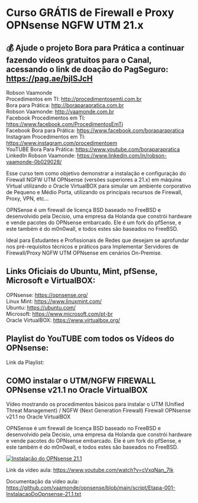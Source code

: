 # Curso GRÁTIS de Firewall e Proxy OPNsense NGFW UTM 21.x

## 💰 Ajude o projeto Bora para Prática a continuar fazendo vídeos gratuitos para o Canal, acessando o link de doação do PagSeguro: https://pag.ae/bjlSJcH

Robson Vaamonde<br>
Procedimentos em TI: http://procedimentosemti.com.br<br>
Bora para Prática: http://boraparapratica.com.br<br>
Robson Vaamonde: http://vaamonde.com.br<br>
Facebook Procedimentos em TI: https://www.facebook.com/ProcedimentosEmTi<br>
Facebook Bora para Prática: https://www.facebook.com/boraparapratica<br>
Instagram Procedimentos em TI: https://www.instagram.com/procedimentoem<br>
YouTUBE Bora Para Prática: https://www.youtube.com/boraparapratica<br>
LinkedIn Robson Vaamonde: https://www.linkedin.com/in/robson-vaamonde-0b029028/<br>

Esse curso tem como objetivo demonstrar a instalação e configuração do Firewall NGFW UTM OPNsense (versões superiores a 21.x) em máquina Virtual utilizando o Oracle VirtualBOX para simular um ambiente corporativo de Pequeno e Médio Porta, utilizando os principais recursos de Firewall, Proxy, VPN, etc...

OPNSense é um firewall de licença BSD baseado no FreeBSD e desenvolvido pela Decisio, uma empresa da Holanda que constrói hardware e vende pacotes do OPNsense embarcado. Ele é um fork do pfSense, e este também é do m0n0wall, e todos estes são baseados no FreeBSD.

Ideal para Estudantes e Profissionais de Redes que desejam se aprofundar nos pré-requisitos técnicos e práticos para Implementar Servidores de Firewall/Proxy NGFW UTM OPNsense em cenários On-Premise.

## **Links Oficiais do Ubuntu, Mint, pfSense, Microsoft e VirtualBOX:**
OPNsense: https://opnsense.org/<br>
Linux Mint: https://www.linuxmint.com/<br>
Ubuntu: https://ubuntu.com/<br>
Microsoft: https://www.microsoft.com/pt-br<br>
Oracle VirtualBOX: https://www.virtualbox.org/

## **Playlist do YouTUBE com todos os Vídeos do OPNsense:**
Link da Playlist: 

## **COMO instalar o UTM/NGFW FIREWALL OPNsense v21.1 no Oracle VirtualBOX**

Vídeo mostrando os procedimentos básicos para instalar o UTM (Unified Threat Management) / NGFW (Next Generation Firewall) Firewall OPNsense v21.1 no Oracle VirtualBOX

OPNSense é um firewall de licença BSD baseado no FreeBSD e desenvolvido pela Decisio, uma empresa da Holanda que constrói hardware e vende pacotes do OPNsense embarcado. Ele é um fork do pfSense, e este também é do m0n0wall, e todos estes são baseados no FreeBSD.

[![Instalação do OPNsense 21.1](http://img.youtube.com/vi/cVxqNan_7Ik/0.jpg)](http://www.youtube.com/watch?v=cVxqNan_7Ik "Instalação do OPNsense 21.1")

Link da vídeo aula: https://www.youtube.com/watch?v=cVxqNan_7Ik

Documentação da vídeo aula: https://github.com/vaamonde/opnsense/blob/main/script/Etapa-001-InstalacaoDoOpnsense-21.1.txt